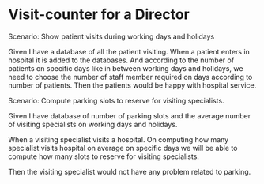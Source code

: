 # Visit-counter for a Director

Scenario: Show patient visits during working days and holidays

Given I have a database of all the patient visiting.
When a patient enters in hospital it is added to the databases. 
And according to the number of patients on specific days like in between working days and holidays,
we need to choose the number of staff member required on days according to number of patients.
Then the patients would be happy with hospital service.


Scenario: Compute parking slots to reserve for visiting specialists.

Given I have database of number of parking slots and the average number of visiting specialists on working days and holidays.

When a visiting specialist visits a hospital. 
On computing how many specialist visits hospital on average on specific days we will be able to compute how many slots to reserve for visiting specialists.

Then the visiting specialist would not have any problem related to parking. 

